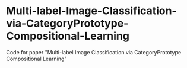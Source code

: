 # Multi-label-Image-Classification-via-CategoryPrototype-Compositional-Learning
Code for paper "Multi-label Image Classification via CategoryPrototype Compositional Learning"
